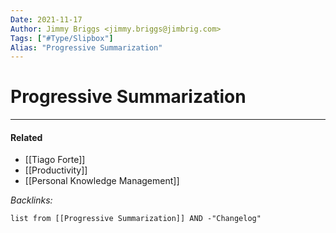 ```yaml
---
Date: 2021-11-17
Author: Jimmy Briggs <jimmy.briggs@jimbrig.com>
Tags: ["#Type/Slipbox"]
Alias: "Progressive Summarization"
---
```


# Progressive Summarization

***

#### Related

- [[Tiago Forte]]
- [[Productivity]]
- [[Personal Knowledge Management]]

*Backlinks:*

```dataview
list from [[Progressive Summarization]] AND -"Changelog"
```